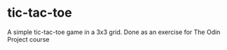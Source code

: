 # tic-tac-toe
A simple tic-tac-toe game in a 3x3 grid. Done as an exercise for The Odin Project course
